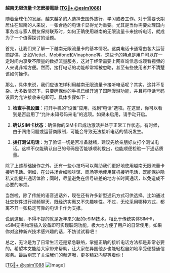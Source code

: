 **越南无限流量卡怎麽接電話 [[TG💪+ @esim1088](https://t.me/s/esim1088)]**

随着全球化的发展，越来越多的人选择去国外旅行、学习或者工作。对于需要长期居住在越南的人来说，一张合适的电话卡显得尤为重要。尤其是当你需要处理国内事务或与家人朋友保持联系时，如何正确使用越南的无限流量卡来接听电话，就成为了一个值得探讨的话题。

首先，让我们来了解一下越南无限流量卡的基本情况。这类电话卡通常由各大运营商提供，比如Viettel、Mobifone和Vinaphone等。这些卡的特点是用户可以在一定时间内享受不限量的数据流量服务，这对于经常需要上网查询信息或观看视频的人来说非常方便。然而，接打电话的功能却常常被忽略，甚至有些使用者并不清楚该如何操作。

那么，具体来说，我们应该怎样利用越南无限流量卡接听电话呢？其实，这并不复杂。大多数情况下，只要确保你的手机已经开通了国际漫游功能，并且将电话号码设置为允许接收来电即可。具体步骤如下：

1. **检查手机设置**：打开手机的“设置”应用，找到“电话”选项。在这里，你可以看到是否启用了“允许未知号码来电”的选项。如果未启用，请手动开启。

2. **确认SIM卡状态**：确保你的SIM卡已成功激活并处于正常工作状态。有时候，由于网络问题或运营商限制，可能会导致无法接听电话的情况发生。

3. **拨打测试电话**：为了验证一切是否准备就绪，建议先给亲朋好友打个测试电话。这样不仅能确认自己的号码是否能够顺利拨出，也能顺便检验一下通话质量。

除了上述基础操作之外，还有一些小技巧可以帮助我们更好地使用越南无限流量卡接听电话。例如，在公共场合如咖啡馆、商场等地使用耳机接听电话，既能保护隐私又能提升通话体验；同时，尽量避免在信号较差的地方长时间通话，以免造成不必要的麻烦。

当然啦，除了传统的语音通话外，现在还有许多新型通讯方式可供选择。比如通过社交软件进行视频聊天，既经济实惠又不失趣味性。不过，无论采用哪种方式，都离不开一张稳定可靠的电话卡作为支撑。

说到这里，不得不提的就是近年来兴起的eSIM技术。相比于传统实体SIM卡，eSIM无需物理插入设备即可实现联网功能，极大地方便了用户的日常使用。如果你对这种新兴技术感兴趣的话，不妨试试看吧！

总之，无论是为了日常生活还是紧急联络，掌握正确的接听电话方法都是非常必要的。希望本文能给大家带来帮助，让大家在异国他乡也能轻松自如地享受便捷通信服务。最后别忘了关注我们的频道哦，更多精彩内容等着你！

[[TG💪+ @esim1088](https://t.me/s/esim1088) ![Image](https://i.postimg.cc/4NQfJmqS/Snipaste-2025-05-13-00-14-12.png)]